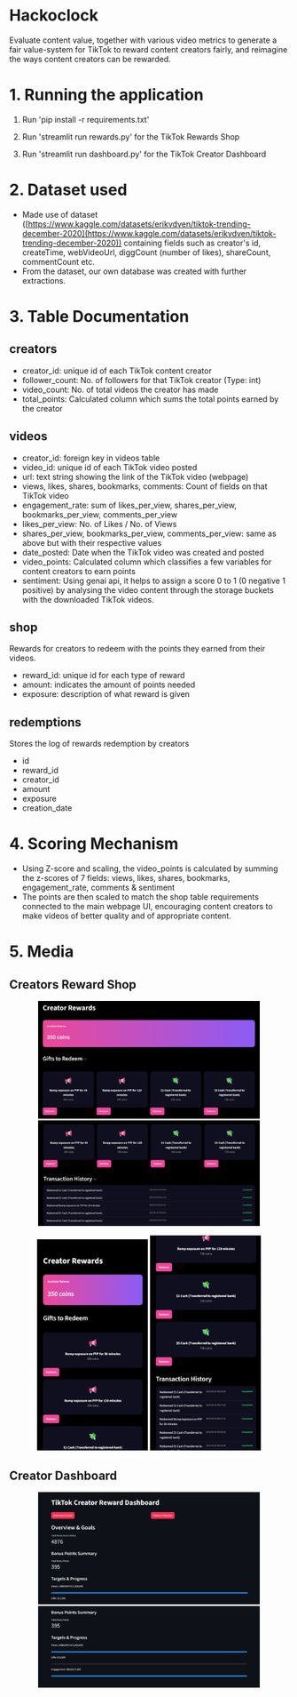 # Hackoclock

Evaluate content value, together with various video metrics to generate a fair value-system for TikTok to reward content creators fairly, and reimagine the ways content creators can be rewarded. 

# 1. Running the application

1. Run 'pip install -r requirements.txt'

2. Run 'streamlit run rewards.py' for the TikTok Rewards Shop

3. Run 'streamlit run dashboard.py' for the TikTok Creator Dashboard

# 2. Dataset used
- Made use of dataset ([https://www.kaggle.com/datasets/erikvdven/tiktok-trending-december-2020](https://www.kaggle.com/datasets/erikvdven/tiktok-trending-december-2020)) containing fields such as creator's id, createTime, webVideoUrl, diggCount (number of likes), shareCount, commentCount etc.
- From the dataset, our own database was created with further extractions.

# 3. Table Documentation
## creators
- creator_id: unique id of each TikTok content creator
- follower_count: No. of followers for that TikTok creator (Type: int)
- video_count: No. of total videos the creator has made
- total_points: Calculated column which sums the total points earned by the creator

## videos
- creator_id: foreign key in videos table 
- video_id: unique id of each TikTok video posted
- url: text string showing the link of the TikTok video (webpage)
- views, likes, shares, bookmarks, comments: Count of fields on that TikTok video
- engagement_rate: sum of likes_per_view, shares_per_view, bookmarks_per_view, comments_per_view
- likes_per_view: No. of Likes / No. of Views
- shares_per_view, bookmarks_per_view, comments_per_view: same as above but with their respective values
- date_posted: Date when the TikTok video was created and posted
- video_points: Calculated column which classifies a few variables for content creators to earn points
- sentiment: Using genai api, it helps to assign a score 0 to 1 (0 negative 1 positive) by analysing the video content through the storage buckets with the downloaded TikTok videos.

## shop
Rewards for creators to redeem with the points they earned from their videos.
- reward_id: unique id for each type of reward
- amount: indicates the amount of points needed
- exposure: description of what reward is given

## redemptions
Stores the log of rewards redemption by creators
- id
- reward_id
- creator_id
- amount
- exposure
- creation_date

# 4. Scoring Mechanism
- Using Z-score and scaling, the video_points is calculated by summing the z-scores of 7 fields: views, likes, shares, bookmarks, engagement_rate, comments & sentiment
- The points are then scaled to match the shop table requirements connected to the main webpage UI, encouraging content creators to make videos of better quality and of appropriate content.

# 5.  Media

## Creators Reward Shop

<p align="center">
  <img src=".github/CreatorRewardsShop_Wide.png" alt="Creator Rewards Shop Web View screenshot" width="400px" />
  <img src=".github/CreatorRewardsShop2_Wide.png" alt="Creator Rewards Shop Web View screenshot" width="400px" />
</p>
<p align="center">
  <img src=".github/CreatorRewardsShop_Mobile.png" alt="Creator Rewards Shop Mobile View screenshot" width="200px" />
  <img src=".github/CreatorRewardsShop2_Mobile.png" alt="Creator Rewards Shop Mobile View screenshot" width="200px" />
</p>

## Creator Dashboard

<p align="center">
  <img src=".github/CreatorDashboard.png" alt="Creator Dashboard Web View screenshot" width="400px" />
  <img src=".github/CreatorDashboard2.png" alt="Creator Dashboard Web View screenshot" width="400px" />
</p>



